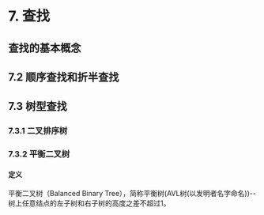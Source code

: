 # 7. 查找
## 查找的基本概念
## 7.2 顺序查找和折半查找

## 7.3 树型查找
### 7.3.1 二叉排序树
### 7.3.2 平衡二叉树
#### 定义
平衡二叉树（Balanced Binary Tree），简称平衡树(AVL树(以发明者名字命名))--树上任意结点的左子树和右子树的高度之差不超过1。

